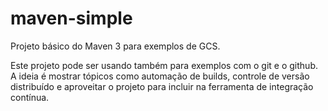 maven-simple
============

Projeto básico do Maven 3 para exemplos de GCS. 

Este projeto pode ser usando também para exemplos com o git e o github. A ideia é mostrar tópicos como automação de builds, controle de versão distribuído e aproveitar o projeto para incluir na ferramenta de integração contínua.

